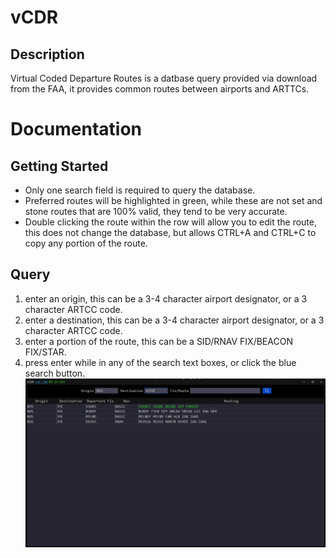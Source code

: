 # **vCDR**
## **Description**
Virtual Coded Departure Routes is a datbase query provided via download from the FAA, it provides common routes between airports and ARTTCs.

# **Documentation**
## **Getting Started**
- Only one search field is required to query the database.
- Preferred routes will be highlighted in green, while these are not set and stone routes that are 100% valid, they tend to be very accurate.
- Double clicking the route within the row will allow you to edit the route, this does not change the database, but allows CTRL+A and CTRL+C to copy any portion of the route.
## **Query**
1) enter an origin, this can be a 3-4 character airport designator, or a 3 character ARTCC code.
2) enter a destination, this can be a 3-4 character airport designator, or a 3 character ARTCC code.
3) enter a portion of the route, this can be a SID/RNAV FIX/BEACON FIX/STAR.
4) press enter while in any of the search text boxes, or click the blue search button.
![vCDR](Images/vCDR.png)